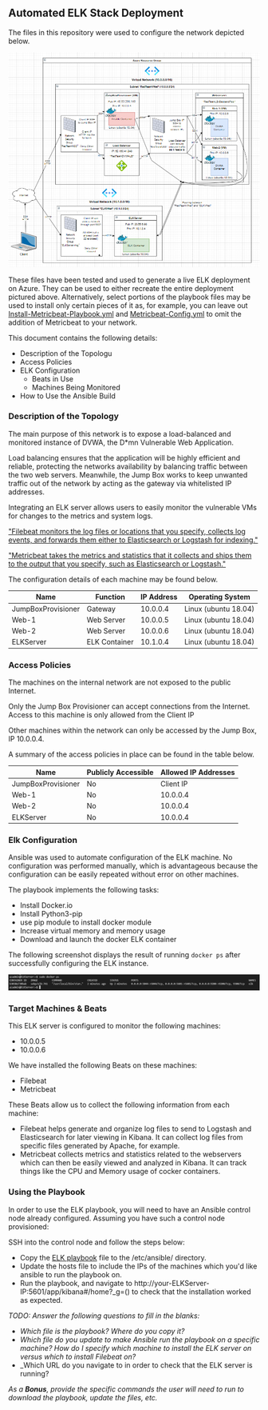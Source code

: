 ## Automated ELK Stack Deployment

The files in this repository were used to configure the network depicted below.

![Cloud Security Network Diagram](CloudNetworkSecurityDiagram.PNG)

These files have been tested and used to generate a live ELK deployment on Azure. They can be used to either recreate the entire deployment pictured above. Alternatively, select portions of the playbook files may be used to install only certain pieces of it as, for example, you can leave out [Install-Metricbeat-Playbook.yml](Install-Metricbeat-Playbook.yml) and [Metricbeat-Config.yml](Metricbeat-Config.yml) to omit the addition of Metricbeat to your network.

This document contains the following details:
- Description of the Topologu
- Access Policies
- ELK Configuration
  - Beats in Use
  - Machines Being Monitored
- How to Use the Ansible Build


### Description of the Topology

The main purpose of this network is to expose a load-balanced and monitored instance of DVWA, the D*mn Vulnerable Web Application.

Load balancing ensures that the application will be highly efficient and reliable, protecting the networks availability by balancing traffic between the two web servers. Meanwhile, the Jump Box works to keep unwanted traffic out of the network by acting as the gateway via whitelisted IP addresses.

Integrating an ELK server allows users to easily monitor the vulnerable VMs for changes to the metrics and system logs.

["Filebeat monitors the log files or locations that you specify, collects log events, and forwards them either to Elasticsearch or Logstash for indexing."](https://www.elastic.co/guide/en/beats/filebeat/current//filebeat-overview.html)

["Metricbeat takes the metrics and statistics that it collects and ships them to the output that you specify, such as Elasticsearch or Logstash."](https://www.elastic.co/guide/en/beats/metricbeat/7.14/metricbeat-overview.html#:~:text=Metricbeat%20takes%20the%20metrics%20and,HAProxy)

The configuration details of each machine may be found below.

| Name               | Function      | IP Address    | Operating System    |
|--------------------|---------------|---------------|---------------------|
| JumpBoxProvisioner | Gateway       | 10.0.0.4      | Linux (ubuntu 18.04)|
| Web-1              | Web Server    | 10.0.0.5      | Linux (ubuntu 18.04)|
| Web-2              | Web Server    | 10.0.0.6      | Linux (ubuntu 18.04)|
| ELKServer          | ELK Container | 10.1.0.4      | Linux (ubuntu 18.04)|

### Access Policies

The machines on the internal network are not exposed to the public Internet. 

Only the Jump Box Provisioner can accept connections from the Internet. Access to this machine is only allowed from the Client IP 

Other machines within the network can only be accessed by the Jump Box, IP 10.0.0.4.

A summary of the access policies in place can be found in the table below.

| Name               | Publicly Accessible | Allowed IP Addresses |
|--------------------|---------------------|----------------------|
| JumpBoxProvisioner | No                  | Client IP            |
| Web-1              | No                  | 10.0.0.4             |
| Web-2              | No                  | 10.0.0.4             |
| ELKServer          | No                  | 10.0.0.4             |

### Elk Configuration

Ansible was used to automate configuration of the ELK machine. No configuration was performed manually, which is advantageous because the configuration can be easily repeated without error on other machines.

The playbook implements the following tasks:
- Install Docker.io
- Install Python3-pip 
- use pip module to install docker module
- Increase virtual memory and memory usage
- Download and launch the docker ELK container

The following screenshot displays the result of running `docker ps` after successfully configuring the ELK instance.

![ELK Confirmation](Docker_ELK_Container_Confirm.PNG)

### Target Machines & Beats
This ELK server is configured to monitor the following machines: 
- 10.0.0.5 
- 10.0.0.6

We have installed the following Beats on these machines:
- Filebeat
- Metricbeat

These Beats allow us to collect the following information from each machine: 
- Filebeat helps generate and organize log files to send to Logstash and Elasticsearch for later viewing in Kibana. It can collect log files from specific files generated by Apache, for example.
- Metricbeat collects metrics and statistics related to the webservers which can then be easily viewed and analyzed in Kibana. It can track things like the CPU and Memory usage of cocker containers.

### Using the Playbook
In order to use the ELK playbook, you will need to have an Ansible control node already configured. Assuming you have such a control node provisioned: 

SSH into the control node and follow the steps below:
- Copy the [ELK playbook](Install-ELK-Playbook.yml) file to the /etc/ansible/ directory.
- Update the hosts file to include the IPs of the machines which you'd like ansible to run the playbook on.
- Run the playbook, and navigate to http://your-ELKServer-IP:5601/app/kibana#/home?_g=() to check that the installation worked as expected.

_TODO: Answer the following questions to fill in the blanks:_
- _Which file is the playbook? Where do you copy it?_
- _Which file do you update to make Ansible run the playbook on a specific machine? How do I specify which machine to install the ELK server on versus which to install Filebeat on?_
- _Which URL do you navigate to in order to check that the ELK server is running?

_As a **Bonus**, provide the specific commands the user will need to run to download the playbook, update the files, etc._

